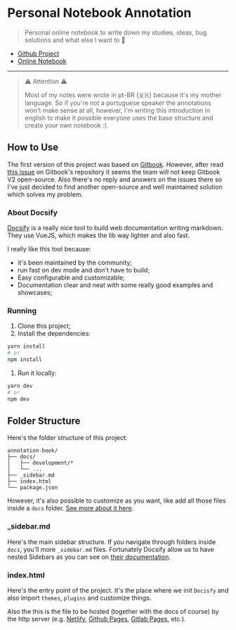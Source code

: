 # Personal Notebook Annotation

> Personal online notebook to write down my studies, ideas, bug solutions and what else I want to :notebook:

- [Github Project](https://github.com/raulfdm/annotation-book)
- [Online Notebook](https://raulfdm-notebook.netlify.com/)

---

> ⚠️ Attention ️️️️⚠️
>
> Most of my notes were wrote in pt-BR (🇧🇷) because it's my mother language. So if you're not a portuguese speaker the annotations won't make sense at all, however, I'm writing this introduction in english to make it possible everyone uses the base structure and create your own notebook :).

## How to Use

The first version of this project was based on [Gitbook](https://github.com/GitbookIO/gitbook). However, after read [this issue](https://github.com/GitbookIO/gitbook/issues/1808) on Gitbook's repository it seems the team will not keep Gitbook V2 open-source. Also there's no reply and answers on the issues there so I've just decided to find another open-source and well maintained solution which solves my problem.

### About Docsify

[Docsify](https://docsify.js.org) is a really nice tool to build web documentation writing markdown. They use VueJS, which makes the lib way lighter and also fast.

I really like this tool because:

- it's been maintained by the community;
- run fast on dev mode and don't have to build;
- Easy configurable and customizable;
- Documentation clear and neat with some really good examples and showcases;

### Running

1. Clone this project;
1. Install the dependencies:

```bash
yarn install
# or
npm install
```

1. Run it locally:

```bash
yarn dev
# or
npm dev
```

## Folder Structure

Here's the folder structure of this project:

```
annotation-book/
├── docs/
│   ├── development/*
│   └── ...
├── _sidebar.md
├── index.html
└── package.json
```

However, it's also possible to customize as you want, like add all those files inside a `docs` folder. [See more about it here](https://docsify.js.org/#/quickstart).

### \_sidebar.md

Here's the main sidebar structure. If you navigate through folders inside `docs`, you'll more `_sidebar.md` files. Fortunately Docsify allow us to have nested Sidebars as you can see on [their documentation](https://docsify.js.org/#/more-pages?id=nested-sidebars).

### index.html

Here's the entry point of the project. It's the place where we init `Docisfy` and also import `themes`, `plugins` and customize things.

Also the this is the file to be hosted (together with the docs of course) by the http server (e.g. [Netlify](netlify.com), [Github Pages](https://pages.github.com/), [Gitlab Pages](https://docs.gitlab.com/ee/user/project/pages/), etc.).

